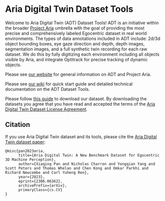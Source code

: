 # Aria Digital Twin Dataset Tools

Welcome to Aria Digital Twin (ADT) Dataset Tools! ADT is an initiative within the broader [Project Aria](https://about.facebook.com/realitylabs/projectaria/) umbrella with the goal of providing the most precise and comprehensively labeled Egocentric dataset in real world environments. The types of data annotations included in ADT include: 2d/3d object bounding boxes, eye gaze direction and depth, depth images, segmentation images, and a full synthetic twin recording for each raw dataset. We do this by fully digitizing each environment including all objects visible by Aria, and integrate Optitrack for precise tracking of dynamic objects.

Please see [our website](https://www.projectaria.com/datasets/adt/) for general information on ADT and Project Aria.

Please see [our wiki](https://facebookresearch.github.io/projectaria_tools/docs/open_datasets/aria_digital_twin_dataset/) for quick start guide and detailed technical documentation on the ADT Dataset Tools.

Please follow [this guide](https://facebookresearch.github.io/projectaria_tools/docs/open_datasets/aria_digital_twin_dataset/dataset_download) to download our dataset. By downloading the datasets you agree that you have read and accepted the terms of the [Aria Digital Twin Dataset License Agreement](https://www.projectaria.com/datasets/adt/license/).

## Citation

If you use Aria Digital Twin dataset and its tools, please cite the [Aria Digital Twin dataset paper](https://arxiv.org/abs/2306.06362):

```
@misc{pan2023aria,
      title={Aria Digital Twin: A New Benchmark Dataset for Egocentric 3D Machine Perception},
      author={Xiaqing Pan and Nicholas Charron and Yongqian Yang and Scott Peters and Thomas Whelan and Chen Kong and Omkar Parkhi and Richard Newcombe and Carl Yuheng Ren},
      year={2023},
      eprint={2306.06362},
      archivePrefix={arXiv},
      primaryClass={cs.CV}
}
```

